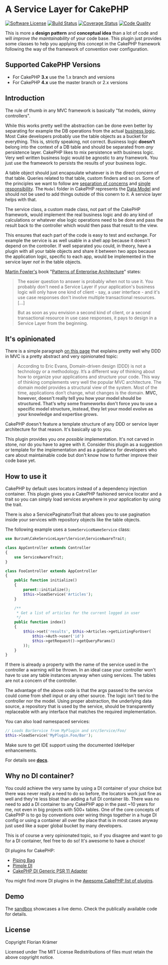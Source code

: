#  A Service Layer for CakePHP

[![Software License](https://img.shields.io/badge/license-MIT-brightgreen.svg?style=flat-square)](LICENSE.txt)
[![Build Status](https://img.shields.io/scrutinizer/build/g/burzum/cakephp-service-layer/master.svg?style=flat-square)](https://scrutinizer-ci.com/g/burzum/cakephp-service-layer/)
[![Coverage Status](https://img.shields.io/scrutinizer/coverage/g/burzum/cakephp-service-layer/master.svg?style=flat-square)](https://scrutinizer-ci.com/g/burzum/cakephp-service-layer/?branch=master)
[![Code Quality](https://img.shields.io/scrutinizer/g/burzum/cakephp-service-layer/master.svg?style=flat-square)](https://scrutinizer-ci.com/g/burzum/cakephp-service-layer/?branch=master)

This is more a **design pattern** and **conceptual idea** than a lot of code and will *improve the maintainability* of your code base. This plugin just provides some classes to help you applying this concept in the CakePHP framework following the way of the framework of convention over configuration.

## Supported CakePHP Versions

* For CakePHP **3.x** use the 1.x branch and versions
* For CakePHP **4.x** use the master branch or 2.x versions

## Introduction

The rule of thumb in any MVC framework is basically "fat models, skinny controllers".

While this works pretty well the abstraction can be done even better by separating for example the DB operations from the actual [business logic](https://en.wikipedia.org/wiki/Business_logic). Most Cake developers probably use the table objects as a bucket for everything. This is, strictly speaking, not correct. Business logic **doesn't** belong into the context of a DB table and should be separated from *any* persistence layer. CakePHP likes to mix persistence with business logic. Very well written business logic would be agnostic to any framework. You just use the framework to persists the results of your business logic.

A table object should just encapsulate whatever is in the direct concern of that table. Queries related to that table, custom finders and so on. Some of the principles we want to follow are [separation of concerns](https://en.wikipedia.org/wiki/Separation_of_concerns) and [single responsibility](https://en.wikipedia.org/wiki/Single_responsibility_principle). The `Model` folder in CakePHP represents the [Data Model](https://en.wikipedia.org/wiki/Data_model) and should not be used to add things outside of this conern to it. A service layer helps with that.

The service class, a custom made class, not part of the CakePHP framework, would implement the real business logic and do any kind of calculations or whatever else logic operations need to be done and pass the result back to the controller which would then pass that result to the view.

This ensures that each part of the code is easy to test and exchange. For example the service is as well usable in a shell app because it doesn't depend on the controller. If well separated you could, in theory, have a plugin with all your table objects and share it between two apps because the application logic, specific to each app, would be implemented in the service layer *not* in the table objects.

[Martin Fowler's](https://en.wikipedia.org/wiki/Martin_Fowler) book "[Patterns of Enterprise Architecture](https://martinfowler.com/books/eaa.html)" states:

> The easier question to answer is probably when not to use it. You probably don't need a Service Layer if your application's business logic will only have one kind of client - say, a user interface - and it's use case responses don't involve multiple transactional resources. [...]
>
> But as soon as you envision a second kind of client, or a second transactional resource in use case responses, it pays to design in a Service Layer from the beginning.

## It's opinionated

There is a simple paragraph [on this page](https://blog.fedecarg.com/2009/03/11/domain-driven-design-and-mvc-architectures/) that explains pretty well why DDD in MVC is a pretty abstract and very opinionated topic:

> According to Eric Evans, Domain-driven design (DDD) is not a technology or a methodology. It’s a different way of thinking about how to organize your applications and structure your code. This way of thinking complements very well the popular MVC architecture. The domain model provides a structural view of the system. Most of the time, applications don’t change, what changes is the domain. **MVC, however, doesn’t really tell you how your model should be structured. That’s why some frameworks don’t force you to use a specific model structure, instead, they let your model evolve as your knowledge and expertise grows.**

CakePHP doesn't feature a template structure of any DDD or service layer architecture for that reason. It's basically up to you.

This plugin provides you *one possible* implementation. It's not carved in stone, nor do you have to agree with it. Consider this plugin as a suggestion or template for the implementation and as a guidance for developers who care about maintainable code but don't know how to further improve their code base yet.

## How to use it

CakePHP by default uses locators instead of a dependency injection container. This plugin gives you a CakePHP fashioned service locator and a trait so you can simply load services anywhere in your application by using the trait.

There is also a ServicePaginatorTrait that allows you to use pagination inside your services with repository objects like the table objects.

The following example uses a `SomeServiceNameService` class:
```php
use Burzum\CakeServiceLayer\Service\ServiceAwareTrait;

class AppController extends Controller
{
    use ServiceAwareTrait;
}

class FooController extends AppController
{
    public function initialize()
    {
        parent::initialize();
        $this->loadService('Articles');
    }

    /**
     * Get a list of articles for the current logged in user
     */
    public function index()
    {
        $this->set('results', $this->Articles->getListingForUser(
            $this->Auth->user('id')
            $this->getRequest()->getQueryParams()
        ));
    }
}
```

If there is already a property with the name of the service used in the controller a warning will be thrown. In an ideal case your controller won't have to use any table instances anyway when using services. The tables are not a concern of the controller.

The advantage of the above code is that the args passed to the service could come from shell input or any other source. The logic isn't tied to the controller nor the model. Using proper abstraction, the underlying data source, a repository that is used by the service, should be transparently replaceable with any interface that matches the required implementation.

You can also load namespaced services:
```php
// Loads BarService from MyPlugin and src/Service/Foo/
$this->loadService('MyPlugin.Foo/Bar');
```

Make sure to get IDE support using the documented IdeHelper enhancements.

For details see **[docs](/docs)**.

## Why no DI container?

You could achieve the very same by using a DI container of your choice but there was never really a need to do so before, the locators work just fine as well and they're less bloat than adding a full DI container lib. There was no need to add a DI container to any CakePHP app in the past ~10 years for me, not even in big projects with 500+ tables. One of the core concepts of CakePHP is to go by conventions over wiring things together in a huge DI config or using a container all over the place that is in most cases anyway just used like a super global bucket by many developers.

This is of course a very opinionated topic, so if you disagree and want to go for a DI container, feel free to do so! It's awesome to have a choice!

DI plugins for CakePHP:

 * [Piping Bag](https://github.com/lorenzo/piping-bag)
 * [Pimple DI](https://github.com/rochamarcelo/cake-pimple-di)
 * [CakePHP DI Generic PSR 11 Adapter](https://github.com/robotusers/cakephp-di)

You might find more DI plugins in the [Awesome CakePHP list of plugins](https://github.com/FriendsOfCake/awesome-cakephp#dependency-injection).

## Demo
The [sandbox](https://sandbox4.dereuromark.de/sandbox/service-examples) showcases a live demo. Check the publically available code for details.

## License

Copyright Florian Krämer

Licensed under The MIT License Redistributions of files must retain the above copyright notice.
